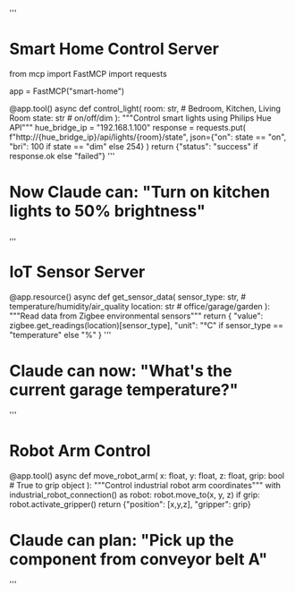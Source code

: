 '''
# Smart Home Control Server
from mcp import FastMCP
import requests

app = FastMCP("smart-home")

@app.tool()
async def control_light(
    room: str,  # Bedroom, Kitchen, Living Room
    state: str   # on/off/dim
):
    """Control smart lights using Philips Hue API"""
    hue_bridge_ip = "192.168.1.100"
    response = requests.put(
        f"http://{hue_bridge_ip}/api/lights/{room}/state",
        json={"on": state == "on", "bri": 100 if state == "dim" else 254}
    )
    return {"status": "success" if response.ok else "failed"}
'''

# Now Claude can: "Turn on kitchen lights to 50% brightness"

,,,

# IoT Sensor Server
@app.resource()
async def get_sensor_data(
    sensor_type: str,  # temperature/humidity/air_quality
    location: str      # office/garage/garden
):
    """Read data from Zigbee environmental sensors"""
    return {
        "value": zigbee.get_readings(location)[sensor_type],
        "unit": "°C" if sensor_type == "temperature" else "%"
    }
'''

# Claude can now: "What's the current garage temperature?"

'''
# Robot Arm Control
@app.tool()
async def move_robot_arm(
    x: float, y: float, z: float,
    grip: bool  # True to grip object
):
    """Control industrial robot arm coordinates"""
    with industrial_robot_connection() as robot:
        robot.move_to(x, y, z)
        if grip:
            robot.activate_gripper()
    return {"position": [x,y,z], "gripper": grip}

# Claude can plan: "Pick up the component from conveyor belt A"
'''